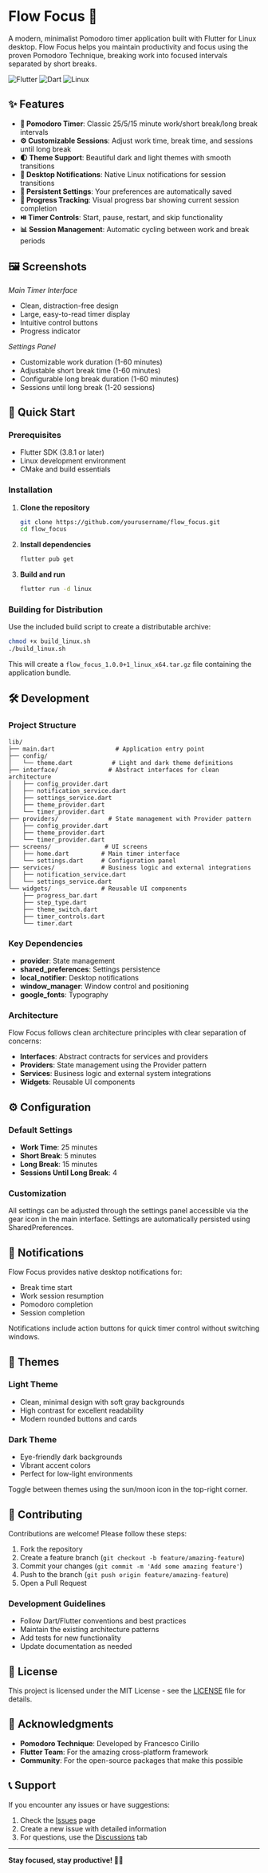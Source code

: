 # Flow Focus 🍅

A modern, minimalist Pomodoro timer application built with Flutter for Linux desktop. Flow Focus helps you maintain productivity and focus using the proven Pomodoro Technique, breaking work into focused intervals separated by short breaks.

![Flutter](https://img.shields.io/badge/Flutter-02569B?style=for-the-badge&logo=flutter&logoColor=white)
![Dart](https://img.shields.io/badge/Dart-0175C2?style=for-the-badge&logo=dart&logoColor=white)
![Linux](https://img.shields.io/badge/Linux-FCC624?style=for-the-badge&logo=linux&logoColor=black)

## ✨ Features

- **🍅 Pomodoro Timer**: Classic 25/5/15 minute work/short break/long break intervals
- **⚙️ Customizable Sessions**: Adjust work time, break time, and sessions until long break
- **🌓 Theme Support**: Beautiful dark and light themes with smooth transitions
- **🔔 Desktop Notifications**: Native Linux notifications for session transitions
- **💾 Persistent Settings**: Your preferences are automatically saved
- **🎯 Progress Tracking**: Visual progress bar showing current session completion
- **⏯️ Timer Controls**: Start, pause, restart, and skip functionality
- **📊 Session Management**: Automatic cycling between work and break periods

## 🖼️ Screenshots

_Main Timer Interface_

- Clean, distraction-free design
- Large, easy-to-read timer display
- Intuitive control buttons
- Progress indicator

_Settings Panel_

- Customizable work duration (1-60 minutes)
- Adjustable short break time (1-60 minutes)
- Configurable long break duration (1-60 minutes)
- Sessions until long break (1-20 sessions)

## 🚀 Quick Start

### Prerequisites

- Flutter SDK (3.8.1 or later)
- Linux development environment
- CMake and build essentials

### Installation

1. **Clone the repository**

   ```bash
   git clone https://github.com/yourusername/flow_focus.git
   cd flow_focus
   ```

2. **Install dependencies**

   ```bash
   flutter pub get
   ```

3. **Build and run**
   ```bash
   flutter run -d linux
   ```

### Building for Distribution

Use the included build script to create a distributable archive:

```bash
chmod +x build_linux.sh
./build_linux.sh
```

This will create a `flow_focus_1.0.0+1_linux_x64.tar.gz` file containing the application bundle.

## 🛠️ Development

### Project Structure

```
lib/
├── main.dart                 # Application entry point
├── config/
│   └── theme.dart           # Light and dark theme definitions
├── interface/              # Abstract interfaces for clean architecture
│   ├── config_provider.dart
│   ├── notification_service.dart
│   ├── settings_service.dart
│   ├── theme_provider.dart
│   └── timer_provider.dart
├── providers/              # State management with Provider pattern
│   ├── config_provider.dart
│   ├── theme_provider.dart
│   └── timer_provider.dart
├── screens/               # UI screens
│   ├── home.dart         # Main timer interface
│   └── settings.dart     # Configuration panel
├── services/             # Business logic and external integrations
│   ├── notification_service.dart
│   └── settings_service.dart
└── widgets/              # Reusable UI components
    ├── progress_bar.dart
    ├── step_type.dart
    ├── theme_switch.dart
    ├── timer_controls.dart
    └── timer.dart
```

### Key Dependencies

- **provider**: State management
- **shared_preferences**: Settings persistence
- **local_notifier**: Desktop notifications
- **window_manager**: Window control and positioning
- **google_fonts**: Typography

### Architecture

Flow Focus follows clean architecture principles with clear separation of concerns:

- **Interfaces**: Abstract contracts for services and providers
- **Providers**: State management using the Provider pattern
- **Services**: Business logic and external system integrations
- **Widgets**: Reusable UI components

## ⚙️ Configuration

### Default Settings

- **Work Time**: 25 minutes
- **Short Break**: 5 minutes
- **Long Break**: 15 minutes
- **Sessions Until Long Break**: 4

### Customization

All settings can be adjusted through the settings panel accessible via the gear icon in the main interface. Settings are automatically persisted using SharedPreferences.

## 🔔 Notifications

Flow Focus provides native desktop notifications for:

- Break time start
- Work session resumption
- Pomodoro completion
- Session completion

Notifications include action buttons for quick timer control without switching windows.

## 🎨 Themes

### Light Theme

- Clean, minimal design with soft gray backgrounds
- High contrast for excellent readability
- Modern rounded buttons and cards

### Dark Theme

- Eye-friendly dark backgrounds
- Vibrant accent colors
- Perfect for low-light environments

Toggle between themes using the sun/moon icon in the top-right corner.

## 🤝 Contributing

Contributions are welcome! Please follow these steps:

1. Fork the repository
2. Create a feature branch (`git checkout -b feature/amazing-feature`)
3. Commit your changes (`git commit -m 'Add some amazing feature'`)
4. Push to the branch (`git push origin feature/amazing-feature`)
5. Open a Pull Request

### Development Guidelines

- Follow Dart/Flutter conventions and best practices
- Maintain the existing architecture patterns
- Add tests for new functionality
- Update documentation as needed

## 📝 License

This project is licensed under the MIT License - see the [LICENSE](LICENSE) file for details.

## 🙏 Acknowledgments

- **Pomodoro Technique**: Developed by Francesco Cirillo
- **Flutter Team**: For the amazing cross-platform framework
- **Community**: For the open-source packages that make this possible

## 📞 Support

If you encounter any issues or have suggestions:

1. Check the [Issues](https://github.com/yourusername/flow_focus/issues) page
2. Create a new issue with detailed information
3. For questions, use the [Discussions](https://github.com/yourusername/flow_focus/discussions) tab

---

**Stay focused, stay productive! 🍅✨**
